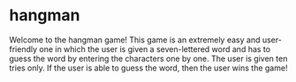 # hangman
Welcome to the hangman game! This game is an extremely easy and user-friendly one in which the user is given a seven-lettered word and has to guess the word by entering the characters one by one. The user is given ten tries only. If the user is able to guess the word, then the user wins the game!
